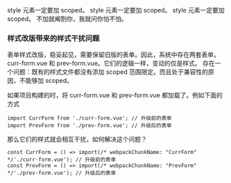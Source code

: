 style 元素一定要加 scoped。
style 元素一定要加 scoped。
style 元素一定要加 scoped。
不加就阉割你，我就问你怕不怕。

### 样式改版带来的样式干扰问题
表单样式改版，稳妥起见，需要保留旧版的表单。因此，系统中存在两套表单。
curr-form.vue 和 prev-form.vue。它们的逻辑一样，变动的仅是样式。
存在一个问题：既有的样式文件都没有添加 scoped 范围限定。而且处于兼容性的原因，不能够加 scoped。

如果项目构建的时，将 curr-form.vue 和 prev-form.vue 都加载了。例如下面的方式
```
import CurrForm from './curr-form.vue'; // 升级前的表单
import PrevForm from './prev-form.vue'; // 升级后的表单
```

那么它们的样式就会相互干扰，如何解决这个问题？
```
const CurrForm = () => import(/* webpackChunkName: "CurrForm" */'./curr-form.vue'); // 升级前的表单
const PrevForm = () => import(/* webpackChunkName: "PrevForm" */'./prev-form.vue'); // 升级后的表单
```
